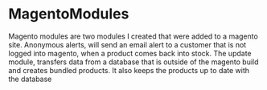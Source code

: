 # MagentoModules
Magento modules are two modules I created that were added to a magento site.
Anonymous alerts, will send an email alert to a customer that is not logged into magento, when a product comes back into stock.
The update module, transfers data from a database that is outside of the magento build and creates bundled products. It also keeps the products up to date with the database


